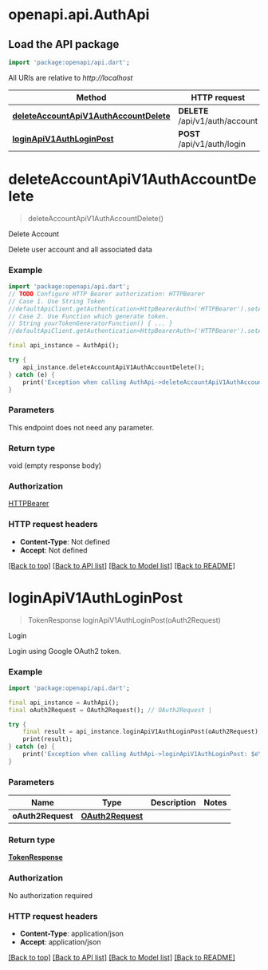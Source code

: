 # openapi.api.AuthApi

## Load the API package
```dart
import 'package:openapi/api.dart';
```

All URIs are relative to *http://localhost*

Method | HTTP request | Description
------------- | ------------- | -------------
[**deleteAccountApiV1AuthAccountDelete**](AuthApi.md#deleteaccountapiv1authaccountdelete) | **DELETE** /api/v1/auth/account | Delete Account
[**loginApiV1AuthLoginPost**](AuthApi.md#loginapiv1authloginpost) | **POST** /api/v1/auth/login | Login


# **deleteAccountApiV1AuthAccountDelete**
> deleteAccountApiV1AuthAccountDelete()

Delete Account

Delete user account and all associated data

### Example
```dart
import 'package:openapi/api.dart';
// TODO Configure HTTP Bearer authorization: HTTPBearer
// Case 1. Use String Token
//defaultApiClient.getAuthentication<HttpBearerAuth>('HTTPBearer').setAccessToken('YOUR_ACCESS_TOKEN');
// Case 2. Use Function which generate token.
// String yourTokenGeneratorFunction() { ... }
//defaultApiClient.getAuthentication<HttpBearerAuth>('HTTPBearer').setAccessToken(yourTokenGeneratorFunction);

final api_instance = AuthApi();

try {
    api_instance.deleteAccountApiV1AuthAccountDelete();
} catch (e) {
    print('Exception when calling AuthApi->deleteAccountApiV1AuthAccountDelete: $e\n');
}
```

### Parameters
This endpoint does not need any parameter.

### Return type

void (empty response body)

### Authorization

[HTTPBearer](../README.md#HTTPBearer)

### HTTP request headers

 - **Content-Type**: Not defined
 - **Accept**: Not defined

[[Back to top]](#) [[Back to API list]](../README.md#documentation-for-api-endpoints) [[Back to Model list]](../README.md#documentation-for-models) [[Back to README]](../README.md)

# **loginApiV1AuthLoginPost**
> TokenResponse loginApiV1AuthLoginPost(oAuth2Request)

Login

Login using Google OAuth2 token.

### Example
```dart
import 'package:openapi/api.dart';

final api_instance = AuthApi();
final oAuth2Request = OAuth2Request(); // OAuth2Request | 

try {
    final result = api_instance.loginApiV1AuthLoginPost(oAuth2Request);
    print(result);
} catch (e) {
    print('Exception when calling AuthApi->loginApiV1AuthLoginPost: $e\n');
}
```

### Parameters

Name | Type | Description  | Notes
------------- | ------------- | ------------- | -------------
 **oAuth2Request** | [**OAuth2Request**](OAuth2Request.md)|  | 

### Return type

[**TokenResponse**](TokenResponse.md)

### Authorization

No authorization required

### HTTP request headers

 - **Content-Type**: application/json
 - **Accept**: application/json

[[Back to top]](#) [[Back to API list]](../README.md#documentation-for-api-endpoints) [[Back to Model list]](../README.md#documentation-for-models) [[Back to README]](../README.md)

